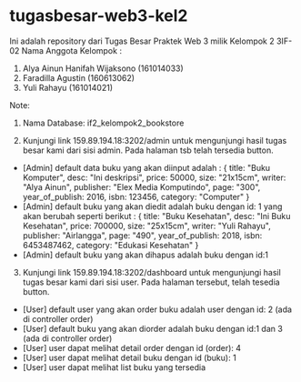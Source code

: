 # tugasbesar-web3-kel2
Ini adalah repository dari Tugas Besar Praktek Web 3 milik Kelompok 2 3IF-02
Nama Anggota Kelompok :
 1. Alya Ainun Hanifah Wijaksono (161014033)
 2. Faradilla Agustin (160613062)
 3. Yuli Rahayu (161014021)

Note:
 1. Nama Database: if2_kelompok2_bookstore
 
 2. Kunjungi link 159.89.194.18:3202/admin untuk mengunjungi hasil tugas besar kami dari sisi admin. Pada halaman tsb telah tersedia button.
 - [Admin] default data buku yang akan diinput adalah :
        {
          title: "Buku Komputer",
          desc: "Ini deskripsi",
          price: 50000,
          size: "21x15cm",
          writer: "Alya Ainun",
          publisher: "Elex Media Komputindo",
          page: "300",
          year_of_publish: 2016,
          isbn: 123456,
          category: "Computer"
	       }
- [Admin] default buku yang akan diedit adalah buku dengan id: 1 yang akan berubah seperti berikut :
           {
             title: "Buku Kesehatan",
             desc: "Ini Buku Kesehatan",
             price: 700000,
             size: "25x15cm",
             writer: "Yuli Rahayu",
             publisher: "Airlangga",
             page: "490",
             year_of_publish: 2018,
             isbn: 6453487462,
             category: "Edukasi Kesehatan"
            }
- [Admin] default buku yang akan dihapus adalah buku dengan id:1

 3. Kunjungi link 159.89.194.18:3202/dashboard untuk mengunjungi hasil tugas besar kami dari sisi user. Pada halaman tersebut, telah tesedia button.
- [User] default user yang akan order buku adalah user dengan id: 2 (ada di controller order)
- [User] default buku yang akan diorder adalah buku dengan id:1 dan 3 (ada di controller order)
- [User] user dapat melihat detail order dengan id (order): 4
- [User] user dapat melihat detail buku dengan id (buku): 1
- [User] user dapat melihat list buku yang tersedia
